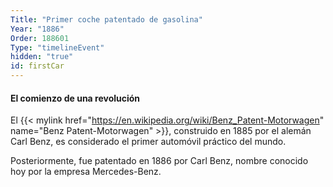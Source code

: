 ```yaml
---
Title: "Primer coche patentado de gasolina"
Year: "1886"
Order: 188601
Type: "timelineEvent"
hidden: "true"
id: firstCar
---
```


#### El comienzo de una revolución

El {{< mylink href="https://en.wikipedia.org/wiki/Benz_Patent-Motorwagen" name="Benz Patent-Motorwagen" >}}, construido en 1885 por el alemán Carl Benz, es considerado el primer automóvil práctico del mundo.

Posteriormente, fue patentado en 1886 por Carl Benz, nombre conocido hoy por la empresa Mercedes-Benz.